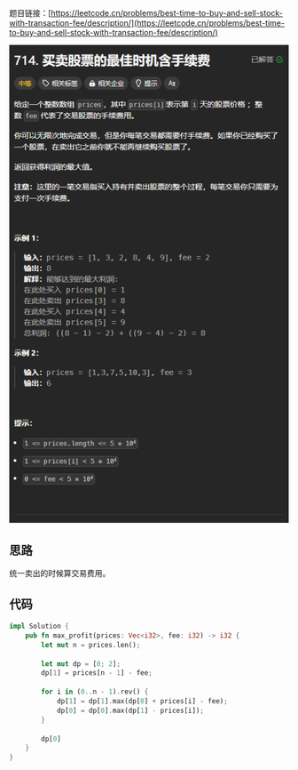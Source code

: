 题目链接：[https://leetcode.cn/problems/best-time-to-buy-and-sell-stock-with-transaction-fee/description/](https://leetcode.cn/problems/best-time-to-buy-and-sell-stock-with-transaction-fee/description/)

![](../../../../../images/2025/1737293219221-a441f759-56b8-41d1-8994-90bb3ef42d92.png)

## 思路
统一卖出的时候算交易费用。

## 代码
```rust
impl Solution {
    pub fn max_profit(prices: Vec<i32>, fee: i32) -> i32 {
        let mut n = prices.len();

        let mut dp = [0; 2];
        dp[1] = prices[n - 1] - fee;

        for i in (0..n - 1).rev() {
            dp[1] = dp[1].max(dp[0] + prices[i] - fee);
            dp[0] = dp[0].max(dp[1] - prices[i]);
        }

        dp[0]
    }
}
```

